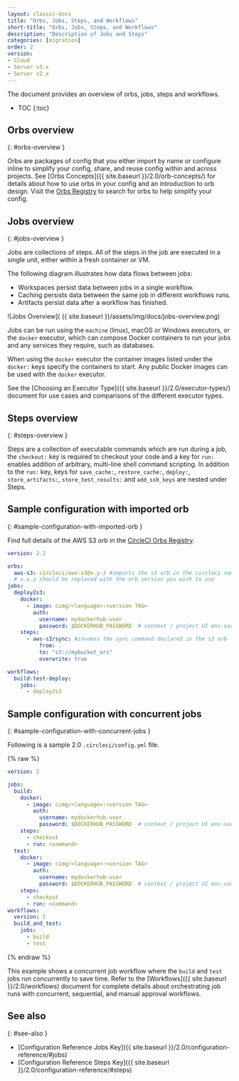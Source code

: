 ```yaml
---
layout: classic-docs
title: "Orbs, Jobs, Steps, and Workflows"
short-title: "Orbs, Jobs, Steps, and Workflows"
description: "Description of Jobs and Steps"
categories: [migration]
order: 2
version:
- Cloud
- Server v3.x
- Server v2.x
---
```


The document provides an overview of orbs, jobs, steps and workflows.

* TOC
{:toc}

## Orbs overview
{: #orbs-overview }

Orbs are packages of config that you either import by name or configure inline to simplify your config, share, and reuse config within and across projects. See [Orbs Concepts]({{ site.baseurl }}/2.0/orb-concepts/) for details about how to use orbs in your config and an introduction to orb design. Visit the [Orbs Registry](https://circleci.com/developer/orbs) to search for orbs to help simplify your config.

## Jobs overview
{: #jobs-overview }

Jobs are collections of steps. All of the steps in the job are executed in a single unit, either within a fresh container or VM.

The following diagram illustrates how data flows between jobs:
* Workspaces persist data between jobs in a single workflow.
* Caching persists data between the same job in different workflows runs.
* Artifacts persist data after a workflow has finished.

![Jobs Overview]( {{ site.baseurl }}/assets/img/docs/jobs-overview.png)

Jobs can be run using the `machine` (linux), macOS or Windows executors, or the `docker` executor, which can compose Docker containers to run your jobs and any services they require, such as databases.

When using the `docker` executor the container images listed under the `docker:` keys specify the containers to start. Any public Docker images can be used with the `docker` executor.

See the [Choosing an Executor Type]({{ site.baseurl }}/2.0/executor-types/) document for use cases and comparisons of the different executor types.

## Steps overview
{: #steps-overview }

Steps are a collection of executable commands which are run during a job, the `checkout:` key is required to checkout your code and a key for `run:` enables addition of arbitrary, multi-line shell command scripting.  In addition to the `run:` key, keys for `save_cache:`, `restore_cache:`,  `deploy:`, `store_artifacts:`, `store_test_results:` and `add_ssh_keys` are nested under Steps.

## Sample configuration with imported orb
{: #sample-configuration-with-imported-orb }

Find full details of the AWS S3 orb in the [CircleCI Orbs Registry](https://circleci.com/developer/orbs/orb/circleci/aws-s3#commands-sync).

```yaml
version: 2.1

orbs:
  aws-s3: circleci/aws-s3@x.y.z #imports the s3 orb in the circleci namespace
  # x.y.z should be replaced with the orb version you wish to use
jobs:
  deploy2s3:
    docker:
      - image: cimg/<language>:<version TAG>
        auth:
          username: mydockerhub-user
          password: $DOCKERHUB_PASSWORD  # context / project UI env-var reference
    steps:
      - aws-s3/sync: #invokes the sync command declared in the s3 orb
          from: .
          to: "s3://mybucket_uri"
          overwrite: true

workflows:
  build-test-deploy:
    jobs:
      - deploy2s3
```

## Sample configuration with concurrent jobs
{: #sample-configuration-with-concurrent-jobs }

Following is a sample 2.0 `.circleci/config.yml` file.

{% raw %}
```yaml
version: 2

jobs:
  build:
    docker:
      - image: cimg/<language>:<version TAG>
        auth:
          username: mydockerhub-user
          password: $DOCKERHUB_PASSWORD  # context / project UI env-var reference
    steps:
      - checkout
      - run: <command>
  test:
    docker:
      - image: cimg/<language>:<version TAG>
        auth:
          username: mydockerhub-user
          password: $DOCKERHUB_PASSWORD  # context / project UI env-var reference
    steps:
      - checkout
      - run: <command>
workflows:
  version: 2
  build_and_test:
    jobs:
      - build
      - test
```
{% endraw %}

This example shows a concurrent job workflow where the `build` and `test` jobs run concurrently to save time. Refer to the [Workflows]({{ site.baseurl }}/2.0/workflows) document for complete details about orchestrating job runs with concurrent, sequential, and manual approval workflows.


## See also
{: #see-also }

- [Configuration Reference Jobs Key]({{ site.baseurl }}/2.0/configuration-reference/#jobs)
- [Configuration Reference Steps Key]({{ site.baseurl }}/2.0/configuration-reference/#steps)

